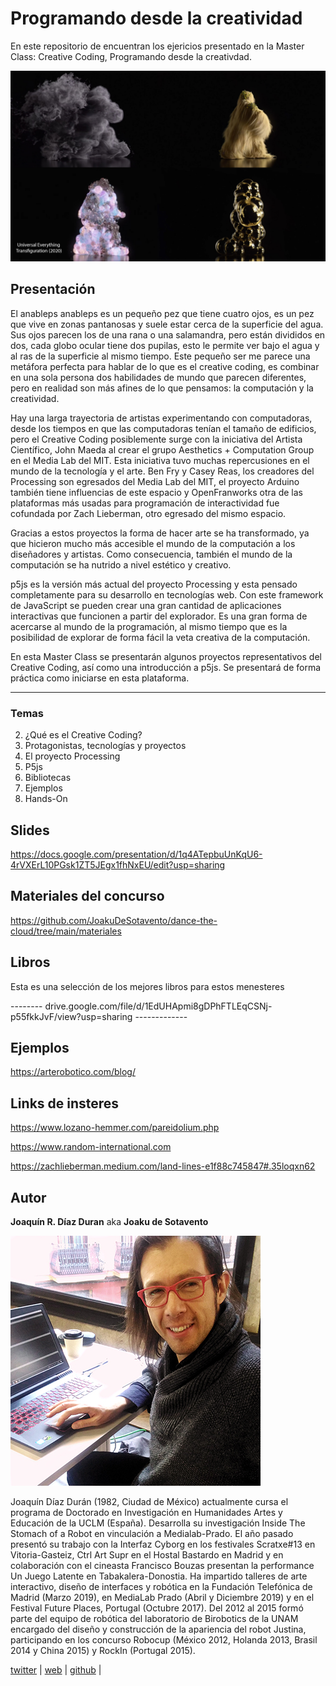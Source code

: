 # Programando desde la creatividad
 En este repositorio de encuentran los ejericios presentado en la Master Class: Creative Coding, Programando desde la creativdad.

![Transfiguration 2020](./img/universal-everything.jpg)

## Presentación
El anableps anableps es un pequeño pez que tiene cuatro ojos, es un pez que vive en zonas pantanosas y suele estar cerca de la superficie del agua. Sus ojos parecen los de una rana o una salamandra, pero están divididos en dos, cada globo ocular tiene dos pupilas, esto le permite ver bajo el agua y al ras de la superficie al mismo tiempo. Este pequeño ser me parece una metáfora perfecta para hablar de lo que es el creative coding, es combinar en una sola persona dos habilidades de mundo que parecen diferentes, pero en realidad son más afines de lo que pensamos: la computación y la creatividad.

Hay una larga trayectoria de artistas experimentando con computadoras, desde los tiempos en que las computadoras tenían el tamaño de edificios, pero el Creative Coding posiblemente surge con la iniciativa del Artista Científico, John Maeda al crear el grupo Aesthetics + Computation Group en el Media Lab del MIT. Esta iniciativa tuvo muchas repercusiones en el mundo de la tecnología y el arte. Ben Fry y Casey Reas, los creadores del Processing son egresados del Media Lab del MIT, el proyecto Arduino también tiene influencias de este espacio y OpenFranworks otra de las plataformas más usadas para programación de interactividad fue cofundada por Zach Lieberman, otro egresado del mismo espacio.

Gracias a estos proyectos la forma de hacer arte se ha transformado, ya que hicieron mucho más accesible el mundo de la computación a los diseñadores y artistas. Como consecuencia, también el mundo de la computación se ha nutrido a nivel estético y creativo.

p5js es la versión más actual del proyecto Processing y esta pensado completamente para su desarrollo en tecnologías web. Con este framework de JavaScript se pueden crear una gran cantidad de aplicaciones interactivas que funcionen a partir del explorador. Es una gran forma de acercarse al mundo de la programación, al mismo tiempo que es la posibilidad de explorar de forma fácil la veta creativa de la computación.

En esta Master Class se presentarán algunos proyectos representativos del Creative Coding, así como una introducción a p5js. Se presentará de forma práctica como iniciarse en esta plataforma.

***

### Temas

2.	¿Qué es el Creative Coding?
3.	Protagonistas, tecnologías y proyectos
4.	El proyecto Processing
5.	P5js
6.	Bibliotecas
7.	Ejemplos
8.	Hands-On


## Slides

<https://docs.google.com/presentation/d/1q4ATepbuUnKqU6-4rVXErL10PGsk1ZT5JEgx1fhNxEU/edit?usp=sharing>

## Materiales del concurso

<https://github.com/JoakuDeSotavento/dance-the-cloud/tree/main/materiales>

## Libros

Esta es una selección de los mejores libros para estos menesteres

--------  drive.google.com/file/d/1EdUHApmi8gDPhFTLEqCSNj-p55fkkJvF/view?usp=sharing -------------

## Ejemplos

<https://arterobotico.com/blog/>

## Links de insteres

<https://www.lozano-hemmer.com/pareidolium.php>

<https://www.random-international.com>

<https://zachlieberman.medium.com/land-lines-e1f88c745847#.35loqxn62>


## Autor

**Joaquín R. Díaz Duran**
aka **Joaku de Sotavento**

![@joakudesotavento](./img/joaquin.jpg)

Joaquín Díaz Durán (1982, Ciudad de México) actualmente cursa el programa de Doctorado en Investigación en Humanidades Artes y Educación de la UCLM (España). Desarrolla su investigación Inside The Stomach of a Robot en vinculación a Medialab-Prado.
El año pasado presentó su trabajo con la Interfaz Cyborg en los festivales Scratxe#13 en Vitoria-Gasteiz, Ctrl Art Supr en el Hostal Bastardo en Madrid y en colaboración con el cineasta Francisco Bouzas presentan la performance Un Juego Latente en Tabakalera-Donostia. Ha impartido talleres de arte interactivo, diseño de interfaces y robótica en la Fundación Telefónica de Madrid (Marzo 2019), en MediaLab Prado (Abril y Diciembre 2019) y en el Festival Future Places, Portugal (Octubre 2017). Del 2012 al 2015 formó parte del equipo de robótica del laboratorio de Birobotics de la UNAM encargado del diseño y construcción de la apariencia del robot Justina, participando en los concurso Robocup (México 2012, Holanda 2013, Brasil 2014 y China 2015) y RockIn (Portugal 2015).


[twitter](https://twitter.com/joaku_Sotavento) |
[web](https://www.arterobotico.com) |
[github](https://github.com/JoakuDeSotavento) |
